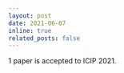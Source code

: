 ```yaml
---
layout: post
date: 2021-06-07
inline: true
related_posts: false
---
```


1 paper is accepted to ICIP 2021.
